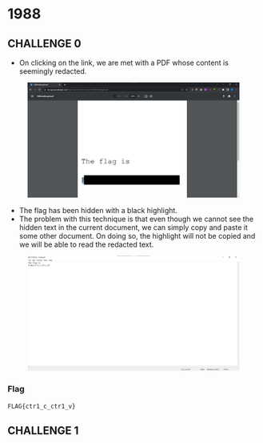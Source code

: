 # 1988

## CHALLENGE 0

* On clicking on the link, we are met with a PDF whose content is seemingly redacted.

<figure><img src="../.gitbook/assets/1988 Challenge 0.png" alt=""><figcaption></figcaption></figure>

* The flag has been hidden with a black highlight.
* The problem with this technique is that even though we cannot see the hidden text in the current document, we can simply copy and paste it some other document. On doing so, the highlight will not be copied and we will be able to read the redacted text.

<figure><img src="../.gitbook/assets/1988 Challenge 1.png" alt=""><figcaption></figcaption></figure>

### Flag

```
FLAG{ctr1_c_ctr1_v}
```

##

## CHALLENGE 1

